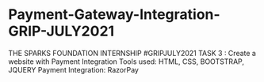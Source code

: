 # Payment-Gateway-Integration-GRIP-JULY2021
THE SPARKS FOUNDATION INTERNSHIP #GRIPJULY2021
TASK 3 : Create a website with Payment Integration
Tools used: HTML, CSS, BOOTSTRAP, JQUERY Payment Integration: RazorPay
